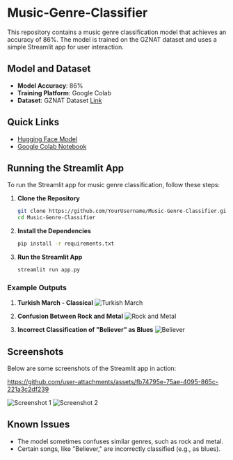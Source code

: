 # Music-Genre-Classifier

This repository contains a music genre classification model that achieves an accuracy of 86%. The model is trained on the GZNAT dataset and uses a simple Streamlit app for user interaction.

## Model and Dataset

- **Model Accuracy**: 86%
- **Training Platform**: Google Colab
- **Dataset**: GZNAT Dataset [Link](https://github.com/user-attachments/assets/da65b241-502e-42c5-96cc-a4d593f7d93a)

## Quick Links

- [Hugging Face Model](https://huggingface.co/TrishankV/Music-Genre-Classifier-78.5acc/tree/main)
- [Google Colab Notebook](https://colab.research.google.com/drive/1jyAP5FgSfu0VRrZZ6Rv7lofRYghRFmRF?usp=share_link)

## Running the Streamlit App

To run the Streamlit app for music genre classification, follow these steps:

1. **Clone the Repository**
    ```bash
    git clone https://github.com/YourUsername/Music-Genre-Classifier.git
    cd Music-Genre-Classifier
    ```

2. **Install the Dependencies**
    ```bash
    pip install -r requirements.txt
    ```

3. **Run the Streamlit App**
    ```bash
    streamlit run app.py
    ```

### Example Outputs

1. **Turkish March - Classical**
    ![Turkish March](https://github.com/user-attachments/assets/356a3100-8ad0-4f7c-b106-bffcef728e65)

2. **Confusion Between Rock and Metal**
    ![Rock and Metal](https://github.com/user-attachments/assets/2df7f439-c59e-445c-9078-a0d55b199a0a)

3. **Incorrect Classification of "Believer" as Blues**
    ![Believer](https://github.com/user-attachments/assets/070e03f4-fb37-4aec-8438-ba1c9c96b86a)

## Screenshots

Below are some screenshots of the Streamlit app in action:


https://github.com/user-attachments/assets/fb74795e-75ae-4095-865c-221a3c2df239


![Screenshot 1](https://github.com/user-attachments/assets/e6800fb7-e16e-472b-b6a4-f6819efbe43a)
![Screenshot 2](https://github.com/user-attachments/assets/fb0c0b69-ab4a-45c5-94cf-2beaf8aa4b80)

## Known Issues

- The model sometimes confuses similar genres, such as rock and metal.
- Certain songs, like "Believer," are incorrectly classified (e.g., as blues).
